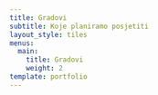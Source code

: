```yaml
---
title: Gradovi
subtitle: Koje planiramo posjetiti
layout_style: tiles
menus:
  main:
    title: Gradovi
    weight: 2
template: portfolio
---
```


